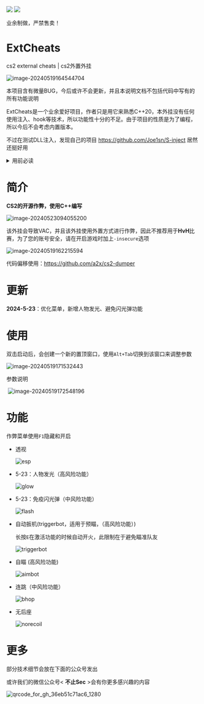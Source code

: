 ![](https://img.shields.io/badge/joe1sn-ExtCheats-green)  ![](https://img.shields.io/badge/windows-C++-yellow)

业余制做，严禁售卖！

# ExtCheats

cs2 external cheats | cs2外置外挂

![image-20240519164544704](./README.assets/image-20240519164544704.png)

本项目含有微量BUG，今后或许不会更新，并且本说明文档不包括代码中写有的所有功能说明

ExtCheats是一个业余爱好项目，作者只是用它来熟悉C++20，本外挂没有任何使用注入、hook等技术，所以功能性十分的不足。由于项目的性质是为了编程，所以今后不会考虑内置版本。

不过在测试DLL注入，发现自己的项目 https://github.com/Joe1sn/S-inject 居然还挺好用

<details> 
<summary>用前必读</summary> 

- 个人建议：类似于CS这种高度竞技化的游戏，没有必要过于认真对待，因为总有人比您训练的更长时间，一天中的时间是有限的，我希望您能将时间花在更有利于身心健康的事情上。简单的来说就是打不过就直接放弃，去玩其他的游戏或者做其他的事。
- 电子游戏中的作弊可能反映了您内心的不安和不满。您可能觉得自己在游戏中不够优秀，或者受到了其他玩家的嘲笑和排斥。您可能希望通过作弊来提高您的游戏水平和社交地位，或者给自己带来一些快乐和成就感。然而，这些都是表面的和短暂的，不能真正解决您的问题。
- 作弊会让您失去游戏的挑战和乐趣，也会让您失去其他玩家的尊重和信任。作弊会让您陷入一种虚假的自我认知，让您忽视了您真正的优点和潜力。作弊会让您错过了通过努力和学习来提升自己的机会和过程。
- 如果您想摆脱作弊的诱惑和后果，您需要正视您的心理状态和动机，并寻求专业的帮助和支持。与一位心理咨询师或辅导员沟通，可以帮助您找到更健康和有效的应对方式，也可以帮助您建立更积极和自信的自我形象。您也可以参与一些有益的活动和社交，例如加入一些游戏社区或俱乐部，结交一些志同道合的朋友，或者尝试一些新的游戏或兴趣。
- 我希望您能够认识到作弊的危害和无意义，也希望您能够享受游戏的真正乐趣和价值。
</details>

# 简介

**CS2的开源作弊，使用C++编写**

![image-20240523094055200](./README.assets/image-20240523094055200.png)

该外挂会导致VAC，并且该外挂使用外置方式进行作弊，因此不推荐用于**HvH**比赛，为了您的账号安全，请在开启游戏时加上`-insecure`选项

![image-20240519162215594](./README.assets/image-20240519162215594.png)

代码偏移使用：https://github.com/a2x/cs2-dumper

# 更新

**2024-5-23**：优化菜单，新增人物发光、避免闪光弹功能

# 使用

双击启动后，会创建一个新的置顶窗口，使用`Alt+Tab`切换到该窗口来调整参数

![image-20240519171532443](./README.assets/image-20240519171532443.png)

参数说明

​	![image-20240519172548196](./README.assets/image-20240519172548196.png)

# 功能

作弊菜单使用`F1`隐藏和开启

- 透视

  ![esp](./README.assets/esp.gif)

- 5-23：人物发光（高风险功能）

  ![glow](./README.assets/glow.gif)

- 5-23：免疫闪光弹（中风险功能）

  ![flash](./README.assets/flash.gif)

- 自动扳机(triggerbot，适用于预瞄，（高风险功能）)

  长按`E`在激活功能的时候自动开火，此限制在于避免瞄准队友

  ![triggerbot](./README.assets/triggerbot.gif)

- 自瞄 (高风险功能)

  ![aimbot](./README.assets/aimbot.gif)

- 连跳（中风险功能）

  ![bhop](./README.assets/bhop.gif)

- 无后座

  ![norecoil](./README.assets/norecoil.gif)

# 更多

部分技术细节会放在下面的公众号发出

或许我们的微信公众号< **不止Sec** >会有你更多感兴趣的内容

![qrcode_for_gh_36eb51c71ac6_1280](./README.assets/qrcode_for_gh_36eb51c71ac6_1280.jpg)




